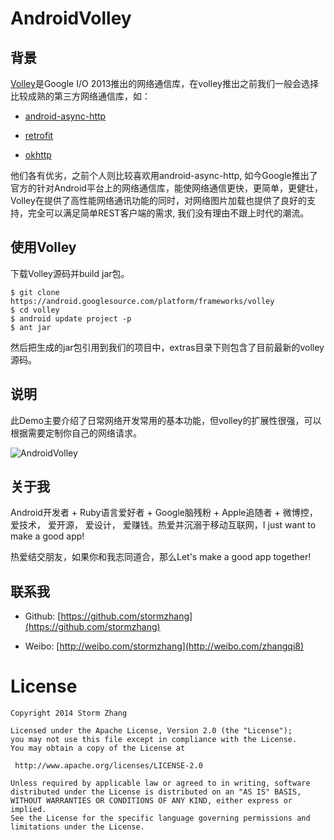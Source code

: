 AndroidVolley
=============

## 背景

[Volley](https://android.googlesource.com/platform/frameworks/volley)是Google I/O 2013推出的网络通信库，在volley推出之前我们一般会选择比较成熟的第三方网络通信库，如：

* [android-async-http](http://loopj.com/android-async-http/)

* [retrofit](http://square.github.io/retrofit/)

* [okhttp](http://square.github.io/okhttp/)

他们各有优劣，之前个人则比较喜欢用android-async-http, 如今Google推出了官方的针对Android平台上的网络通信库，能使网络通信更快，更简单，更健壮，Volley在提供了高性能网络通讯功能的同时，对网络图片加载也提供了良好的支持，完全可以满足简单REST客户端的需求, 我们没有理由不跟上时代的潮流。

## 使用Volley

下载Volley源码并build jar包。

    $ git clone https://android.googlesource.com/platform/frameworks/volley
    $ cd volley
    $ android update project -p
    $ ant jar

然后把生成的jar包引用到我们的项目中，extras目录下则包含了目前最新的volley源码。


## 说明

此Demo主要介绍了日常网络开发常用的基本功能，但volley的扩展性很强，可以根据需要定制你自己的网络请求。

![AndroidVolley](https://raw2.github.com/stormzhang/AndroidVolley/master/art/snap.jpg)

## 关于我

Android开发者 + Ruby语言爱好者 + Google脑残粉 + Apple追随者 + 微博控，爱技术， 爱开源， 爱设计， 爱赚钱。热爱并沉溺于移动互联网，I just want to make a good app!

热爱结交朋友，如果你和我志同道合，那么Let's make a good app together!

## 联系我

* Github: [https://github.com/stormzhang](https://github.com/stormzhang)

* Weibo: [http://weibo.com/stormzhang](http://weibo.com/zhangqi8)

License
============

    Copyright 2014 Storm Zhang

	Licensed under the Apache License, Version 2.0 (the "License");
	you may not use this file except in compliance with the License.
	You may obtain a copy of the License at

     http://www.apache.org/licenses/LICENSE-2.0

	Unless required by applicable law or agreed to in writing, software
	distributed under the License is distributed on an "AS IS" BASIS,
	WITHOUT WARRANTIES OR CONDITIONS OF ANY KIND, either express or implied.
	See the License for the specific language governing permissions and
	limitations under the License.